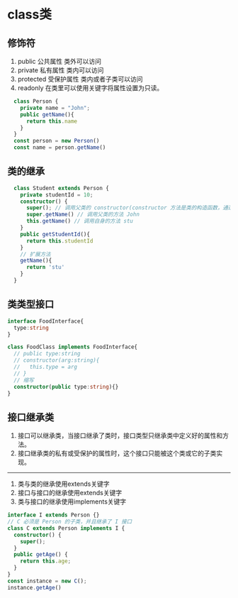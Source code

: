 # class类

## 修饰符

1. public 公共属性 类外可以访问
2. private 私有属性 类内可以访问
3. protected 受保护属性 类内或者子类可以访问
4. readonly 在类里可以使用关键字将属性设置为只读。

```typescript
  class Person {
    private name = "John";
    public getName(){
      return this.name
    }
  }
  const person = new Person()
  const name = person.getName()
```
## 类的继承

```typescript
  class Student extends Person {
    private studentId = 10;
    constructor() {
      super(); // 调用父类的 constructor(constructor 方法是类的构造函数，通过 new 实例化类的时候自动调用的)
      super.getName() // 调用父类的方法 John
      this.getName() // 调用自身的方法 stu
    }
    public getStudentId(){
      return this.studentId
    }
    // 扩展方法
    getName(){
      return 'stu'
    }
  }
```
## 类类型接口

```typescript
interface FoodInterface{
  type:string
}

class FoodClass implements FoodInterface{
  // public type:string
  // constructor(arg:string){
  //   this.type = arg
  // }
  // 缩写
  constructor(public type:string){}
}
```
## 接口继承类

1. 接口可以继承类，当接口继承了类时，接口类型只继承类中定义好的属性和方法。
2. 接口继承类的私有或受保护的属性时，这个接口只能被这个类或它的子类实现。

<hr>

1. 类与类的继承使用extends关键字
2. 接口与接口的继承使用extends关键字
3. 类与接口的继承使用implements关键字


```typescript
interface I extends Person {}
// C 必须是 Person 的子类，并且继承了 I 接口
class C extends Person implements I {
  constructor() {
    super();
  }
  public getAge() {
    return this.age;
  }
}
const instance = new C();
instance.getAge()
```


<script setup lang="ts">
  class Person {
    private name = "John";
    public getName(){
      return this.name
    }
  }
  class Student extends Person {
    private studentId = 10;
    constructor() {
      super();
      console.log('super.getName',super.getName())
      console.log('this.getName',this.getName())
    }
    public getStudentId(){
      return this.studentId
    }
    // 扩展方法
    getName(){
      return 'stu'
    }
  }
  const student = new Student()
</script>
